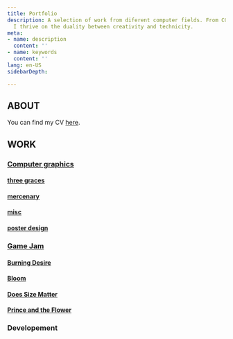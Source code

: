 ```yaml
---
title: Portfolio
description: A selection of work from diferent computer fields. From CGI to programming,
  I thrive on the duality between creativity and technicity.
meta:
- name: description
  content: ''
- name: keywords
  content: ''
lang: en-US
sidebarDepth: 

---
```

## ABOUT

<frame-rose img="/img/ui_aboutme___scream.jpg" />

You can find my CV [here](cv/).

## WORK

### [Computer graphics](cg/)

#### [three graces](cg/three-graces)

#### [mercenary](cg/mercenary)

#### [misc](cg/misc)

#### [poster design](cg/poster-design)

### [Game Jam](gj/)

#### [Burning Desire](gj/burning-desire)

#### [Bloom](gj/bloom)

#### [Does Size Matter](gj/does-size-matter)

#### [Prince and the Flower](gj/prince-and-the-flower)

### Developement